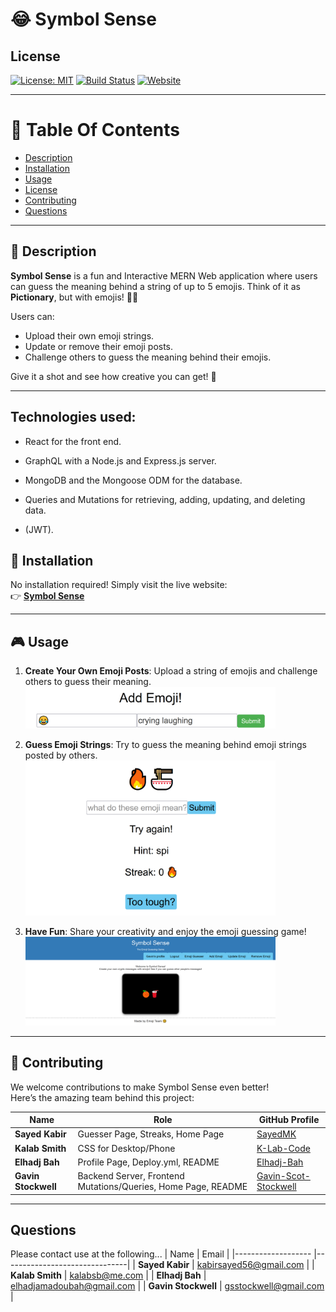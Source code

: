 # 😂 Symbol Sense

## License

[![License: MIT](https://img.shields.io/badge/License-MIT-blue.svg)](https://mit-license.org/)
[![Build Status](https://img.shields.io/badge/Build-Passing-brightgreen)](https://github.com/Gavin-Scot-Stockwell/Symbol-Sense)
[![Website](https://img.shields.io/badge/Website-Live-blueviolet)](https://symbol-sense.onrender.com/)

---

# 📖 Table Of Contents

- [Description](#description)
- [Installation](#installation)
- [Usage](#usage)
- [License](#license)
- [Contributing](#contributing)
- [Questions](#questions)

---

## 📝 Description

**Symbol Sense** is a fun and Interactive MERN Web application where users can guess the meaning behind a string of up to 5 emojis. Think of it as **Pictionary**, but with emojis! 🎨✨

Users can:

- Upload their own emoji strings.
- Update or remove their emoji posts.
- Challenge others to guess the meaning behind their emojis.

Give it a shot and see how creative you can get! 🚀

---

## Technologies used:

- React for the front end.

- GraphQL with a Node.js and Express.js server.

- MongoDB and the Mongoose ODM for the database.

- Queries and Mutations for retrieving, adding, updating, and deleting data.

- (JWT).

## 🚀 Installation

No installation required! Simply visit the live website:  
👉 [**Symbol Sense**](https://symbol-sense.onrender.com/)

---

## 🎮 Usage

1. **Create Your Own Emoji Posts**: Upload a string of emojis and challenge others to guess their meaning.  
   <img src="img/addEmoji.PNG" alt="img showing the emoji adding process" width="400">

2. **Guess Emoji Strings**: Try to guess the meaning behind emoji strings posted by others.  
   <img src="img/guessing.PNG" alt="showing the guessing game part of the page" width="400">

3. **Have Fun**: Share your creativity and enjoy the emoji guessing game!  
   <img src="img/emojiFrontPage.PNG" alt="front page" width="400">
---

## 🤝 Contributing

We welcome contributions to make Symbol Sense even better!  
Here’s the amazing team behind this project:

| Name                | Role                                        | GitHub Profile                                                  |
| ------------------- | ------------------------------------------- | --------------------------------------------------------------- |
| **Sayed Kabir**     | Guesser Page, Streaks, Home Page                               | [SayedMK](https://github.com/SayedMK)                           |
| **Kalab Smith**     | CSS for Desktop/Phone                                        | [K-Lab-Code](https://github.com/K-Lab-Code)                     |
| **Elhadj Bah**      | Profile Page, Deploy.yml, README                 | [Elhadj-Bah](https://github.com/Elhadj-Bah)                     |
| **Gavin Stockwell** | Backend Server, Frontend Mutations/Queries, Home Page, README | [Gavin-Scot-Stockwell](https://github.com/Gavin-Scot-Stockwell) |

---

## Questions

Please contact use at the following...
| Name | Email |
|-------------------  |-------------------------------|
| **Sayed Kabir**     | kabirsayed56@gmail.com |
| **Kalab Smith**     | kalabsb@me.com |
| **Elhadj Bah**      | elhadjamadoubah@gmail.com |
| **Gavin Stockwell** | gsstockwell@gmail.com |

